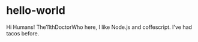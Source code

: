 # hello-world

Hi Humans!
The11thDoctorWho here, I like Node.js and coffescript.
I've had tacos before.
